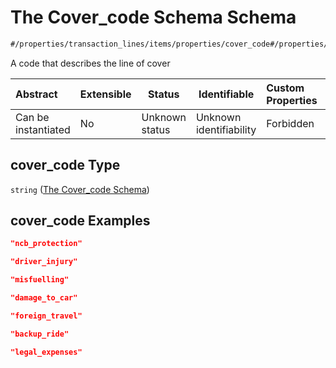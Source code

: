 # The Cover_code Schema Schema

```txt
#/properties/transaction_lines/items/properties/cover_code#/properties/transaction_lines/items/properties/cover_code
```

A code that describes the line of cover


| Abstract            | Extensible | Status         | Identifiable            | Custom Properties | Additional Properties | Access Restrictions | Defined In                                                                                          |
| :------------------ | ---------- | -------------- | ----------------------- | :---------------- | --------------------- | ------------------- | --------------------------------------------------------------------------------------------------- |
| Can be instantiated | No         | Unknown status | Unknown identifiability | Forbidden         | Allowed               | none                | [policy_transaction.schema.json\*](../../out/policy_transaction.schema.json "open original schema") |

## cover_code Type

`string` ([The Cover_code Schema](policy_transaction-properties-the-transaction_lines-schema-transaction-lines-properties-the-cover_code-schema.md))

## cover_code Examples

```json
"ncb_protection"
```

```json
"driver_injury"
```

```json
"misfuelling"
```

```json
"damage_to_car"
```

```json
"foreign_travel"
```

```json
"backup_ride"
```

```json
"legal_expenses"
```
